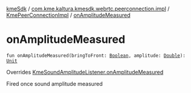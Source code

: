[kmeSdk](../../index.md) / [com.kme.kaltura.kmesdk.webrtc.peerconnection.impl](../index.md) / [KmePeerConnectionImpl](index.md) / [onAmplitudeMeasured](./on-amplitude-measured.md)

# onAmplitudeMeasured

`fun onAmplitudeMeasured(bringToFront: `[`Boolean`](https://kotlinlang.org/api/latest/jvm/stdlib/kotlin/-boolean/index.html)`, amplitude: `[`Double`](https://kotlinlang.org/api/latest/jvm/stdlib/kotlin/-double/index.html)`): `[`Unit`](https://kotlinlang.org/api/latest/jvm/stdlib/kotlin/-unit/index.html)

Overrides [KmeSoundAmplitudeListener.onAmplitudeMeasured](../../com.kme.kaltura.kmesdk.webrtc.stats/-kme-sound-amplitude-listener/on-amplitude-measured.md)

Fired once sound amplitude measured

